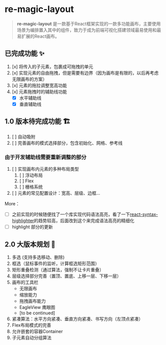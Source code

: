 # re-magic-layout
> **re-magic-layout** 是一款基于React框架实现的一款多功能画布，主要使用场景为编排置入其中的组件，致力于成为前端可视化搭建领域最易使用和最易扩展的React画布。

## 已完成功能 ✨
1. [x] 将传入的子元素，包裹成可拖拽的单元
2. [x] 实现元素的自由拖拽，但是需要有边界（因为画布是有限的，以后再考虑无限画布的方案）
3. [x] 元素的拖拉调整宽高功能
4. [x] 元素拖拽时的辅助线功能
   - [x] 水平辅助线
   - [x] 垂直辅助线

## 1.0 版本待完成功能 🏗️

1. [ ] 自动吸附
2. [ ] 完善画布的模式选择部分，包含初始化、网格、参考线
### 由于开发辅助线需要重新调整的部分

1. [ ] 实现画布内元素的多种布局类型
   1. [ ] 浮动布局
   2. [ ] Flex
   3. [ ] 栅格系统
2. [ ] 元素的常见配置设计：宽高、层级、边框...

More：
- [ ] 之前实现的时候随便找了一个库实现代码语法高亮，看了一下[react-syntax-highlighter](https://www.npmjs.com/package/react-syntax-highlighter)的趋势较高，后面改到这个来完成语法高亮的精细化
- [ ] highlight 部分的更新

## 2.0 大版本规划 🚀

1. 多选 (支持多选移动、删除)
2. 框选（鼠标事件的监听，计算框选矩形范围）
3. 矩形重叠检测（通过算法，强制不让卡片重叠）
4. 层级选择部分完善（置顶、置底、上移一层、下移一层）
5. 画布的工具栏
   - 无限画布
   - 缩放能力
   - 拖拽画布能力
   - EagleView 鹰眼图
   - [to be continued]
6. 紧凑算法：水平方向紧凑、垂直方向紧凑、书写方向（左顶点紧凑）
7. Flex布局模式的完善
8. 允许嵌套的容器Container
9. 子元素自动分组算法
